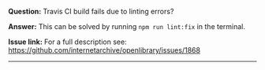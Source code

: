 **Question:** Travis CI build fails due to linting errors?

**Answer:** This can be solved by running `npm run lint:fix` in the terminal.

**Issue link:** For a full description see: https://github.com/internetarchive/openlibrary/issues/1868

***
